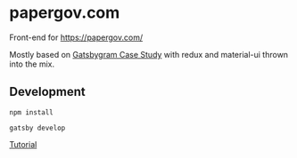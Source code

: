 # papergov.com

Front-end for https://papergov.com/

Mostly based on [Gatsbygram Case Study](https://www.gatsbyjs.org/blog/gatsbygram-case-study/) with redux and material-ui thrown into the mix.

## Development

`npm install`

`gatsby develop`

[Tutorial](https://www.gatsbyjs.org/docs/)